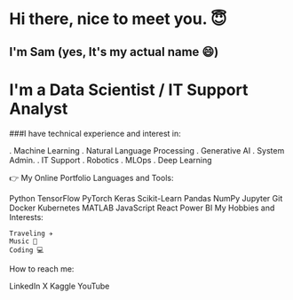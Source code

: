 
<!---
Enyaude/Enyaude is a ✨ special ✨ repository because its `README.md` (this file) appears on your GitHub profile.
You can click the Preview link to take a look at your changes.
--->

#                                Hi there, nice to meet you. 😇

##                                       I'm Sam (yes, It's my actual name 😄)

#                                         I'm a Data Scientist / IT Support Analyst

###I have technical experience and interest in:

. Machine Learning
. Natural Language Processing
. Generative AI
. System Admin.
. IT Support
. Robotics
. MLOps
. Deep Learning

👉 My Online Portfolio
Languages and Tools:

Python TensorFlow PyTorch Keras Scikit-Learn Pandas NumPy Jupyter Git Docker Kubernetes MATLAB JavaScript React Power BI
My Hobbies and Interests:

    Traveling ✈
    Music 🎹
    Coding 💻

How to reach me:

LinkedIn X Kaggle YouTube
